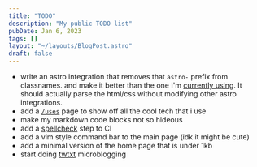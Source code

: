 ```yaml
---
title: "TODO"
description: "My public TODO list"
pubDate: Jan 6, 2023
tags: []
layout: "~/layouts/BlogPost.astro"
draft: false
---
```


- write an astro integration that removes that `astro-` prefix from classnames. and make it better than the one I'm [currently using](https://github.com/harrybrwn/harrybrwn.github.io/blob/main/src/lib/configHelpers.js). It should actually parse the html/css without modifying other astro integrations.
- add a [`/uses`](https://uses.tech/) page to show off all the cool tech that i use
- make my markdown code blocks not so hideous
- add a [spellcheck](https://www.google.com/search?q=spellcheck+github+action) step to CI
- add a vim style command bar to the main page (idk it might be cute)
- add a minimal version of the home page that is under 1kb
- start doing [twtxt](https://github.com/buckket/twtxt) microblogging
